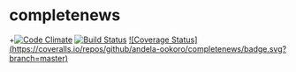 # completenews
+[![Code Climate](https://codeclimate.com/github/andela-ookoro/completenews.svg)](https://codeclimate.com/github/andela-ookoro/completenews) [![Build Status](https://travis-ci.org/andela-ookoro/completenews.svg)](https://travis-ci.org/andela-ookoro/completenews)
[![Coverage Status]
(https://coveralls.io/repos/github/andela-ookoro/completenews/badge.svg?branch=master)](https://coveralls.io/github/andela-ookoro/completenews?branch=master)